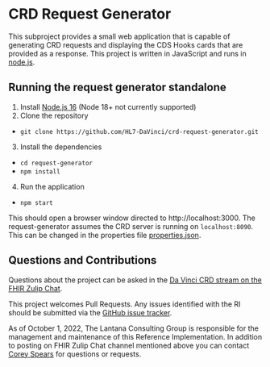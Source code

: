 # CRD Request Generator
This subproject provides a small web application that is capable of generating CRD requests and displaying the CDS Hooks cards that are provided as a response. This project is written in JavaScript and runs in [node.js](https://nodejs.org/en/).  

## Running the request generator standalone
1. Install [Node.js 16](https://nodejs.org) (Node 18+ not currently supported)
2. Clone the repository
  * `git clone https://github.com/HL7-DaVinci/crd-request-generator.git`
3. Install the dependencies
  * `cd request-generator`
  * `npm install`
4. Run the application
  * `npm start`

This should open a browser window directed to http://localhost:3000. The request-generator assumes the CRD server is running on `localhost:8090`. This can be changed in the properties file [properties.json](src/properties.json).

## Questions and Contributions
Questions about the project can be asked in the [Da Vinci CRD stream on the FHIR Zulip Chat](https://chat.fhir.org/#narrow/stream/180803-Da-Vinci.20CRD).

This project welcomes Pull Requests. Any issues identified with the RI should be submitted via the [GitHub issue tracker](https://github.com/HL7-DaVinci/crd-request-generator/issues).

As of October 1, 2022, The Lantana Consulting Group is responsible for the management and maintenance of this Reference Implementation.
In addition to posting on FHIR Zulip Chat channel mentioned above you can contact [Corey Spears](mailto:corey.spears@lantanagroup.com) for questions or requests.
